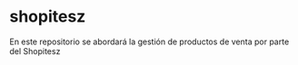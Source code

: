 # shopitesz
En este repositorio se abordará la gestión de productos de venta por parte del Shopitesz
